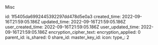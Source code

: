 Misc

id: 1f5405da6992445392297dd478d5e0a3
created_time: 2022-09-16T21:59:05.186Z
updated_time: 2022-09-16T21:59:05.186Z
user_created_time: 2022-09-16T21:59:05.186Z
user_updated_time: 2022-09-16T21:59:05.186Z
encryption_cipher_text: 
encryption_applied: 0
parent_id: 
is_shared: 0
share_id: 
master_key_id: 
icon: 
type_: 2